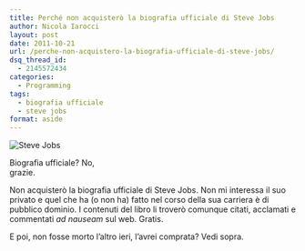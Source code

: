 ```yaml
---
title: Perché non acquisterò la biografia ufficiale di Steve Jobs
author: Nicola Iarocci
layout: post
date: 2011-10-21
url: /perche-non-acquistero-la-biografia-ufficiale-di-steve-jobs/
dsq_thread_id:
  - 2145572434
categories:
  - Programming
tags:
  - biografia ufficiale
  - steve jobs
format: aside
---
```

<div id="attachment_3578" style="width: 160px" class="wp-caption alignleft">
  <img class="size-thumbnail wp-image-3578   " style="border-style: initial; border-color: initial; border-width: 0px;" title="Steve Jobs" src="http://i0.wp.com/nicolaiarocci.com/wp-content/uploads/t_hero-150x136.png?fit=150%2C136" alt="Steve Jobs" srcset="http://i0.wp.com/nicolaiarocci.com/wp-content/uploads/t_hero.png?resize=150%2C136 150w, http://i0.wp.com/nicolaiarocci.com/wp-content/uploads/t_hero.png?resize=300%2C273 300w, http://i0.wp.com/nicolaiarocci.com/wp-content/uploads/t_hero.png?resize=328%2C300 328w, http://i0.wp.com/nicolaiarocci.com/wp-content/uploads/t_hero.png?w=706 706w" sizes="(max-width: 150px) 100vw, 150px" data-recalc-dims="1" />
  
  <p class="wp-caption-text">
    Biografia ufficiale? No, grazie.
  </p>
</div>

Non acquisterò la biografia ufficiale di Steve Jobs. Non mi interessa il suo privato e quel che ha (o non ha) fatto nel corso della sua carriera è di pubblico dominio. I contenuti del libro li troverò comunque citati, acclamati e commentati _ad nauseam_ sul web. Gratis.

E poi, non fosse morto l&#8217;altro ieri, l&#8217;avrei comprata? Vedi sopra.
